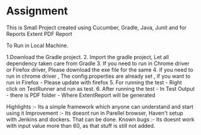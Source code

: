 # Assignment

This is Small Project created using Cucumber, Gradle, Java, Junit and for Reports Extent PDF Report

To Run in Local Machine.

1.Download the Gradle project.
2. Import the gradle project, Let all dependency taken care from Gradle
3. If you need to run in Chrome driver or Firefox driver, Please download the exe file for the same
4. if you need to run in chrome driver , The config.properties are already set , if you want to run in Firefox - Please update with firefox
5.  For running the test - Right click on TestRunner and run as test.
6. After running the test -  In Test Output - there is PDF folder - Where ExtentReport will be generated

Highlights :- Its a simple framework which anyone can understand and start using it 
Improvement :- Its doesnt run in Parellel browser, Haven't setup with Jenkins and dockers. That can be done. 
Known bugs :-  Its doesnt work with input value more than 60, as that stuff is still not added.



